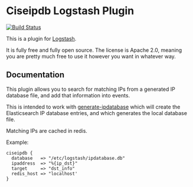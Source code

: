 # Ciseipdb Logstash Plugin

[![Build Status](https://travis-ci.org/sohonetlabs/logstash-filter-ciseipdb.svg?branch=master)](https://travis-ci.org/sohonetlabs/logstash-filter-ciseipdb)

This is a plugin for [Logstash](https://github.com/elastic/logstash).

It is fully free and fully open source. The license is Apache 2.0, meaning you are pretty much free to use it however you want in whatever way.

## Documentation

This plugin allows you to search for matching IPs from a generated IP database file, and add that information into events.

This is intended to work with [generate-ipdatabase](https://github.com/sohonetlabs/generate-ipdatabase) which will create the Elasticsearch IP database entries, and <TBC> which generates the local database file.

Matching IPs are cached in redis.

Example:

    ciseipdb {
      database   => "/etc/logstash/ipdatabase.db"
      ipaddress  => "%{ip_dst}"
      target     => "dst_info"
      redis_host => "localhost'
    }
